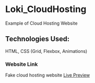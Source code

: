 # Loki_CloudHosting

Example of Cloud Hosting Website

## Technologies Used:

HTML, CSS (Grid, Flexbox, Animations)

### Website Link

Fake cloud hosting website [Live Preview](https://unruffled-wiles-864b5b.netlify.app/)
